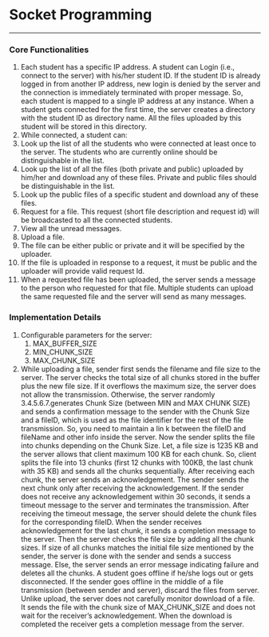 # Socket Programming

---

### Core Functionalities

1. Each student has a specific IP address. A student can Login (i.e., connect to the server) with his/her
student ID. If the student ID is already logged in from another IP address, new login is denied by the
server and the connection is immediately terminated with proper message. So, each student is mapped
to a single IP address at any instance. When a student gets connected for the first time, the server
creates a directory with the student ID as directory name. All the files uploaded by this student will be
stored in this directory.
2. While connected, a student can:
  1. Look up the list of all the students who were connected at least once to the server. The
    students who are currently online should be distinguishable in the list.
  2. Look up the list of all the files (both private and public) uploaded by him/her and download
    any of these files. Private and public files should be distinguishable in the list.
  3. Look up the public files of a specific student and download any of these files.
  4. Request for a file. This request (short file description and request id) will be broadcasted
    to all the connected students.
  5. View all the unread messages.
  6. Upload a file.
  7. The file can be either public or private and it will be specified by the uploader.
  8. If the file is uploaded in response to a request, it must be public and the uploader
    will provide valid request Id.
  9. When a requested file has been uploaded, the server sends a message to the person who
    requested for that file. Multiple students can upload the same requested file and the server
    will send as many messages.

### Implementation Details

1.   Configurable parameters for the server:
     1.   MAX_BUFFER_SIZE
     2.   MIN_CHUNK_SIZE
     3.   MAX_CHUNK_SIZE
2.   While uploading a file, sender first sends the filename and file size to the server. The server
     checks the total size of all chunks stored in the buffer plus the new file size. If it overflows the
     maximum size, the server does not allow the transmission. Otherwise, the server randomly
     3.4.5.6.7.generates Chunk Size (between MIN and MAX CHUNK SIZE) and sends a confirmation
     message to the sender with the Chunk Size and a fileID, which is used as the file identifier for
     the rest of the file transmission. So, you need to maintain a lin k between the fileID and
     fileName and other info inside the server.
     Now the sender splits the file into chunks depending on the Chunk Size. Let, a file size is 1235
     KB and the server allows that client maximum 100 KB for each chunk. So, client splits the file
     into 13 chunks (first 12 chunks with 100KB, the last chunk with 35 KB) and sends all the
     chunks sequentially.
     After receiving each chunk, the server sends an acknowledgement. The sender sends the next
     chunk only after receiving the acknowledgement. If the sender does not receive any
     acknowledgement within 30 seconds, it sends a timeout message to the server and terminates
     the transmission. After receiving the timeout message, the server should delete the chunk files
     for the corresponding fileID.
     When the sender receives acknowledgement for the last chunk, it sends a completion message
     to the server. Then the server checks the file size by adding all the chunk sizes. If size of all
     chunks matches the initial file size mentioned by the sender, the server is done with the sender
     and sends a success message. Else, the server sends an error message indicating failure and
     deletes all the chunks.
     A student goes offline if he/she logs out or gets disconnected. If the sender goes offline in the
     middle of a file transmission (between sender and server), discard the files from server.
     Unlike upload, the server does not carefully monitor download of a file. It sends the file with
     the chunk size of MAX_CHUNK_SIZE and does not wait for the receiver’s acknowledgement.
     When the download is completed the receiver gets a completion message from the server.
